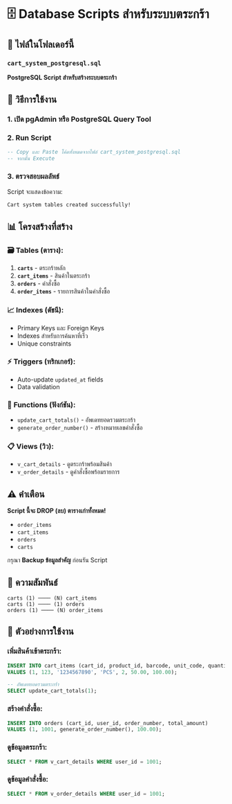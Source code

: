 # 🗄️ Database Scripts สำหรับระบบตระกร้า

## 📁 ไฟล์ในโฟลเดอร์นี้

### `cart_system_postgresql.sql`
**PostgreSQL Script สำหรับสร้างระบบตระกร้า**

## 🚀 วิธีการใช้งาน

### 1. **เปิด pgAdmin หรือ PostgreSQL Query Tool**

### 2. **Run Script**
```sql
-- Copy และ Paste โค้ดทั้งหมดจากไฟล์ cart_system_postgresql.sql
-- จากนั้น Execute
```

### 3. **ตรวจสอบผลลัพธ์**
Script จะแสดงข้อความ:
```
Cart system tables created successfully!
```

## 📊 โครงสร้างที่สร้าง

### 🗃️ **Tables (ตาราง):**
1. **`carts`** - ตระกร้าหลัก
2. **`cart_items`** - สินค้าในตระกร้า
3. **`orders`** - คำสั่งซื้อ
4. **`order_items`** - รายการสินค้าในคำสั่งซื้อ

### 📈 **Indexes (ดัชนี):**
- Primary Keys และ Foreign Keys
- Indexes สำหรับการค้นหาที่เร็ว
- Unique constraints

### ⚡ **Triggers (ทริกเกอร์):**
- Auto-update `updated_at` fields
- Data validation

### 🔧 **Functions (ฟังก์ชัน):**
- `update_cart_totals()` - อัพเดทยอดรวมตระกร้า
- `generate_order_number()` - สร้างหมายเลขคำสั่งซื้อ

### 📋 **Views (วิว):**
- `v_cart_details` - ดูตระกร้าพร้อมสินค้า
- `v_order_details` - ดูคำสั่งซื้อพร้อมรายการ

## ⚠️ คำเตือน

**Script นี้จะ DROP (ลบ) ตารางเก่าทั้งหมด!**
- `order_items`
- `cart_items` 
- `orders`
- `carts`

กรุณา **Backup ข้อมูลสำคัญ** ก่อนรัน Script

## 🔗 ความสัมพันธ์

```
carts (1) ──── (N) cart_items
carts (1) ──── (1) orders  
orders (1) ──── (N) order_items
```

## 📝 ตัวอย่างการใช้งาน

### เพิ่มสินค้าเข้าตระกร้า:
```sql
INSERT INTO cart_items (cart_id, product_id, barcode, unit_code, quantity, unit_price, total_price)
VALUES (1, 123, '1234567890', 'PCS', 2, 50.00, 100.00);

-- อัพเดทยอดรวมตระกร้า
SELECT update_cart_totals(1);
```

### สร้างคำสั่งซื้อ:
```sql
INSERT INTO orders (cart_id, user_id, order_number, total_amount)
VALUES (1, 1001, generate_order_number(), 100.00);
```

### ดูข้อมูลตระกร้า:
```sql
SELECT * FROM v_cart_details WHERE user_id = 1001;
```

### ดูข้อมูลคำสั่งซื้อ:
```sql
SELECT * FROM v_order_details WHERE user_id = 1001;
```
